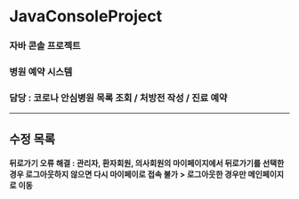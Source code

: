 # JavaConsoleProject

### 자바 콘솔 프로젝트

### 병원 예약 시스템

### 담당 : 코로나 안심병원 목록 조회 / 처방전 작성 / 진료 예약

---

## 수정 목록

#### 뒤로가기 오류 해결 : 관리자, 환자회원, 의사회원의 마이페이지에서 뒤로가기를 선택한 경우 로그아웃하지 않으면 다시 마이페이로 접속 불가 > 로그아웃한 경우만 메인페이지로 이동
